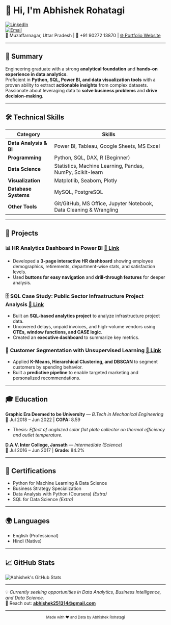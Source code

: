 # 👋 Hi, I'm **Abhishek Rohatagi**

[![LinkedIn](https://img.shields.io/badge/LinkedIn-Connect-blue?style=for-the-badge&logo=linkedin)](https://www.linkedin.com/in/abhishek-rohatagi-bb17801ab/)  
[![Email](https://img.shields.io/badge/Email-Contact-red?style=for-the-badge&logo=gmail)](mailto:abhishek251314@gmail.com)  
📍 Muzaffarnagar, Uttar Pradesh | 📱 +91 90272 13870 | [🌐 Portfolio Website](https://abhishek-rohtagi.my.canva.site/abhishek-rohatagi-portfolio-website)

---

## 📝 Summary

Engineering graduate with a strong **analytical foundation** and **hands-on experience in data analytics**.  
Proficient in **Python, SQL, Power BI, and data visualization tools** with a proven ability to extract **actionable insights** from complex datasets.  
Passionate about leveraging data to **solve business problems** and **drive decision-making**.

---

## 🛠 Technical Skills

| Category                | Skills |
|------------------------|--------|
| **Data Analysis & BI** | Power BI, Tableau, Google Sheets, MS Excel |
| **Programming**        | Python, SQL, DAX, R (Beginner) |
| **Data Science**       | Statistics, Machine Learning, Pandas, NumPy, Scikit-learn |
| **Visualization**      | Matplotlib, Seaborn, Plotly |
| **Database Systems**   | MySQL, PostgreSQL |
| **Other Tools**        | Git/GitHub, MS Office, Jupyter Notebook, Data Cleaning & Wrangling |

---

## 📂 Projects

### 📊 **HR Analytics Dashboard in Power BI** [🔗 Link](https://link-to-project.com)
- Developed a **3-page interactive HR dashboard** showing employee demographics, retirements, department-wise stats, and satisfaction levels.  
- Used **buttons for easy navigation** and **drill-through features** for deeper analysis.

### 🗄 **SQL Case Study: Public Sector Infrastructure Project Analysis** [🔗 Link](https://link-to-project.com)
- Built an **SQL-based analytics project** to analyze infrastructure project data.  
- Uncovered delays, unpaid invoices, and high-volume vendors using **CTEs, window functions, and CASE logic**.  
- Created an **executive dashboard** to summarize key metrics.

### 🧠 **Customer Segmentation with Unsupervised Learning** [🔗 Link](https://link-to-project.com)
- Applied **K-Means, Hierarchical Clustering, and DBSCAN** to segment customers by spending behavior.  
- Built a **predictive pipeline** to enable targeted marketing and personalized recommendations.

---

## 🎓 Education

**Graphic Era Deemed to be University** — *B.Tech in Mechanical Engineering*  
📅 Jul 2018 – Jun 2022 | **CGPA:** 8.59  
- Thesis: *Effect of unglazed solar flat plate collector on thermal efficiency and outlet temperature.*

**D.A.V. Inter College, Jansath** — *Intermediate (Science)*  
📅 Jul 2016 – Jun 2017 | **Grade:** 84.2%

---

## 📜 Certifications

- Python for Machine Learning & Data Science  
- Business Strategy Specialization  
- Data Analysis with Python (Coursera) *(Extra)*
- SQL for Data Science *(Extra)*

---

## 🌍 Languages

- English (Professional)
- Hindi (Native)

---

## 📈 GitHub Stats

![Abhishek's GitHub Stats](https://github-readme-stats.vercel.app/api?username=yourusername&show_icons=true&theme=radical)

---

💡 *Currently seeking opportunities in Data Analytics, Business Intelligence, and Data Science.*  
📩 Reach out: **[abhishek251314@gmail.com](mailto:abhishek251314@gmail.com)**

---

<div align="center">
  <sub>Made with ❤️ and Data by Abhishek Rohatagi</sub>
</div>



